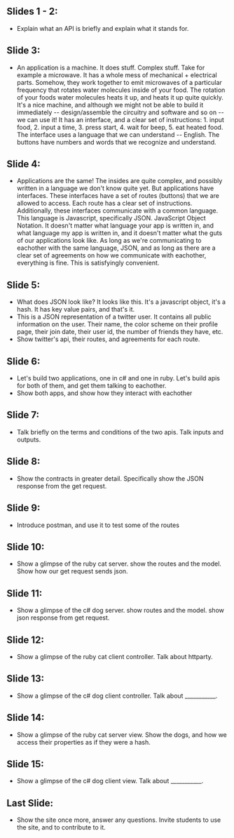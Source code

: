 ## Slides 1 - 2:
- Explain what an API is briefly and explain what it stands for.

## Slide 3:
- An application is a machine. It does stuff. Complex stuff. Take for example a microwave. It has a whole mess of mechanical + electrical parts. Somehow, they work together to emit microwaves of a particular frequency that rotates water molecules inside of your food. The rotation of your foods water molecules heats it up, and heats it up quite quickly. It's a nice machine, and although we might not be able to build it immediately -- design/assemble the circuitry and software and so on -- we can use it! It has an interface, and a clear set of instructions: 1. input food, 2. input a time, 3. press start, 4. wait for beep, 5. eat heated food. The interface uses a language that we can understand -- English. The buttons have numbers and words that we recognize and understand.

## Slide 4:
- Applications are the same! The insides are quite complex, and possibly written in a language we don't know quite yet. But applications have interfaces. These interfaces have a set of routes (buttons) that we are allowed to access. Each route has a clear set of instructions. Additionally, these interfaces communicate with a common language. This language is Javascript, specifically JSON. JavaScript Object Notation. It doesn't matter what language your app is written in, and what language my app is written in, and it doesn't matter what the guts of our applications look like. As long as we're communicating to eachother with the same language, JSON, and as long as there are a clear set of agreements on how we communicate with eachother, everything is fine. This is satisfyingly convenient.

## Slide 5:
- What does JSON look like? It looks like this. It's a javascript object, it's a hash. It has key value pairs, and that's it. 
- This is a JSON representation of a twitter user. It contains all public information on the user. Their name, the color scheme on their profile page, their join date, their user id, the number of friends they have, etc.
- Show twitter's api, their routes, and agreements for each route.

## Slide 6: 
- Let's build two applications, one in c# and one in ruby. Let's build apis for both of them, and get them talking to eachother.
- Show both apps, and show how they interact with eachother

## Slide 7:
- Talk briefly on the terms and conditions of the two apis. Talk inputs and outputs.

## Slide 8:
- Show the contracts in greater detail. Specifically show the JSON response from the get request.

## Slide 9: 
- Introduce postman, and use it to test some of the routes

## Slide 10:
- Show a glimpse of the ruby cat server. show the routes and the model. Show how our get request sends json.

## Slide 11: 
- Show a glimpse of the c# dog server. show routes and the model. show json response from get request.

## Slide 12: 
- Show a glimpse of the ruby cat client controller. Talk about httparty. 

## Slide 13: 
- Show a glimpse of the c# dog client controller. Talk about ___________.

## Slide 14:
- Show a glimpse of the ruby cat server view. Show the dogs, and how we access their properties as if they were a hash.

## Slide 15: 
- Show a glimpse of the c# dog client view. Talk about ___________.

## Last Slide: 
- Show the site once more, answer any questions. Invite students to use the site, and to contribute to it.  
